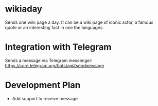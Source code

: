 # wikiaday
Sends one wiki page a day. It can be a wiki page of iconic actor, a famous quote or an interesting fact in one the languages.

# Integration with Telegram
Sends a message via Telegram messenger: https://core.telegram.org/bots/api#sendmessage

# Development Plan 
* Add support to receive message  